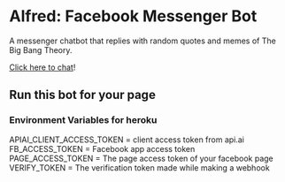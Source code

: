 # Alfred: Facebook Messenger Bot

A messenger chatbot that replies with random quotes and memes of The Big Bang Theory. 

[Click here to chat](http://m.me/myquotebot)! 

## Run this bot for your page

### Environment Variables for heroku

APIAI_CLIENT_ACCESS_TOKEN = client access token from api.ai <br>
FB_ACCESS_TOKEN = Facebook app access token <br>
PAGE_ACCESS_TOKEN = The page access token of your facebook page <br>
VERIFY_TOKEN = The verification token made while making a webhook <br>
